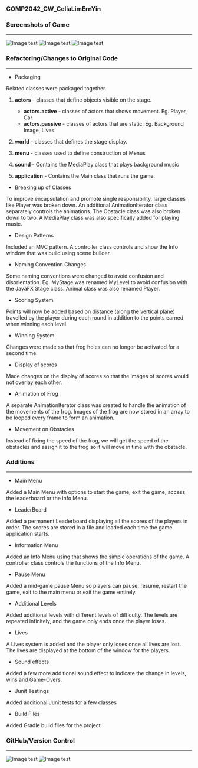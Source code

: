 ### COMP2042_CW_CeliaLimErnYin

### Screenshots of Game 
---
![Image test](src/main/resources/images/FroggerMain.png)
![Image test](src/main/resources/images/FroggerGame.png)
![Image test](src/main/resources/images/FroggerPause.png)


### Refactoring/Changes to Original Code
---
- Packaging

Related classes were packaged together.
1. **actors** - classes that define objects visible on the stage.
   
   - **actors.active** - classes of actors that shows movement. Eg. Player, Car
   - **actors.passive** - classes of actors that are static. Eg. Background Image, Lives

2. **world** - classes that defines the stage display. 

3. **menu** - classes used to define construction of Menus

4. **sound** - Contains the MediaPlay class that plays background music

5. **application** - Contains the Main class that runs the game.

- Breaking up of Classes

To improve encapsulation and promote single responsibility, large classes like Player was broken down. An additional AnimationIterator class separately controls the animations.
The Obstacle class was also broken down to two. A MediaPlay class was also specifically added for playing music.  

- Design Patterns 

Included an MVC pattern. A controller class controls and show the Info window that was build using scene builder. 

- Naming Convention Changes

Some naming conventions were changed to avoid confusion and disorientation.
Eg. MyStage was renamed MyLevel to avoid confusion with the JavaFX Stage class. Animal class was also renamed Player.

- Scoring System

Points will now be added based on distance (along the vertical plane) travelled by the player during each round in addition to the 
points earned when winning each level.

- Winning System

Changes were made so that frog holes can no longer be activated for a second time. 

- Display of scores

Made changes on the display of scores so that the images of scores would not overlay each other.

- Animation of Frog

A separate AnimationIterator class was created to handle the animation of the movements of the frog.
Images of the frog are now stored in an array to be looped every frame to form an animation.

- Movement on Obstacles

Instead of fixing the speed of the frog, we will get the speed of the obstacles and assign it to the frog so it will move in time with the obstacle.


### Additions
---

- Main Menu 

Added a Main Menu with options to start the game, exit the game, access the leaderboard or the info Menu.

- LeaderBoard

Added a permanent Leaderboard displaying all the scores of the players in order.
The scores are stored in a file and loaded each time the game application starts.

- Information Menu

Added an Info Menu using that shows the simple operations of the game. A controller class controls the functions of the Info Menu.

- Pause Menu

Added a mid-game pause Menu so players can pause, resume, restart the game, exit to the main menu or exit the game entirely.

- Additional Levels

Added additional levels with different levels of difficulty.
The levels are repeated infinitely, and the game only ends once the player loses.

- Lives

A Lives system is added and the player only loses once all lives are lost. The lives are displayed at the bottom of the window for the players.

- Sound effects

Added a few more additional sound effect to indicate the change in levels, wins and Game-Overs.

- Junit Testings

Added additional Junit tests for a few classes

- Build Files

Added Gradle build files for the project 

### GitHub/Version Control
---

![Image test](src/main/resources/images/git.png)
![Image test](src/main/resources/images/commit1.png)
